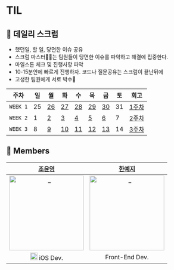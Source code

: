 # TIL

## 📅 데일리 스크럼
* 했던일, 할 일, 당면한 이슈 공유  
* 스크럼 마스터🕵️‍♀️는 팀원들이 당면한 이슈를 파악하고 해결에 집중한다.  
* 마일스톤 체크 및 진행사항 파악   
* 10-15분안에 빠르게 진행하자. 코드나 질문공유는 스크럼이 끝난뒤에   
* 고생한 팀원에게 서로 박수👏    

| 주차 | 일 | 월 | 화 | 수 | 목 | 금 | 토 | 회고 | 
| -------- | --- | ------------------------------------------------------------------------------------ | ------------------------------------------------------------------------------------ | ------------------------------------------------------------------------------------ | ------------------------------------------------------------------------------------ | ------------------------------------------------------------------------------------ | --- | --- |
| `WEEK 1` | 25  | [26](https://github.com/boostcamp-2020/IssueTracker-28/wiki/Week1_Day1_%ED%9A%8C%EC%9D%98%EB%A1%9D) | [27](https://github.com/boostcamp-2020/IssueTracker-28/wiki/Week1_Day2_%ED%9A%8C%EC%9D%98%EB%A1%9D)| [28](https://github.com/boostcamp-2020/IssueTracker-28/wiki/Week1_Day3_%ED%9A%8C%EC%9D%98%EB%A1%9D) | [29](https://github.com/boostcamp-2020/IssueTracker-28/wiki/Week1_Day4_%ED%9A%8C%EC%9D%98%EB%A1%9D) | [30](https://github.com/boostcamp-2020/IssueTracker-28/wiki/%ED%94%BC%EC%96%B4%EC%84%B8%EC%85%98_w1) | 31  | [1주차](https://github.com/boostcamp-2020/IssueTracker-28/wiki/%EA%B7%B8%EB%A3%B9%ED%9A%8C%EA%B3%A0_w1) |
| `WEEK 2` | 1 | [2](https://github.com/boostcamp-2020/IssueTracker-28/wiki/Week2_Day1_%ED%9A%8C%EC%9D%98%EB%A1%9D) | [3](https://github.com/boostcamp-2020/IssueTracker-28/wiki/Week2_Day2_%ED%9A%8C%EC%9D%98%EB%A1%9D) | [4](https://github.com/boostcamp-2020/IssueTracker-28/wiki/Week2_Day3_%ED%9A%8C%EC%9D%98%EB%A1%9D) | [5](https://github.com/boostcamp-2020/IssueTracker-28/wiki/Week2_Day4_%ED%9A%8C%EC%9D%98%EB%A1%9D) | [6](https://github.com/boostcamp-2020/IssueTracker-28/wiki/%ED%94%BC%EC%96%B4%EC%84%B8%EC%85%98_w2) | 7 | [2주차](https://github.com/boostcamp-2020/IssueTracker-28/wiki/%EA%B7%B8%EB%A3%B9%ED%9A%8C%EA%B3%A0_w2) |
| `WEEK 3` | 8 | [9](https://github.com/boostcamp-2020/IssueTracker-28/wiki/Week3_Day1_%ED%9A%8C%EC%9D%98%EB%A1%9D) | [10](https://github.com/boostcamp-2020/IssueTracker-28/wiki/Week3_Day2_%ED%9A%8C%EC%9D%98%EB%A1%9D) | [11](https://github.com/boostcamp-2020/IssueTracker-28/wiki/Week3_Day3_%ED%9A%8C%EC%9D%98%EB%A1%9D) | [12](https://github.com/boostcamp-2020/IssueTracker-28/wiki/Week3_Day4_%ED%9A%8C%EC%9D%98%EB%A1%9D) | [13](https://github.com/boostcamp-2020/IssueTracker-28/wiki/%ED%94%BC%EC%96%B4%EC%84%B8%EC%85%98_w3) | 14  | [3주차](https://github.com/boostcamp-2020/IssueTracker-28/wiki/%EA%B7%B8%EB%A3%B9%ED%9A%8C%EA%B3%A0_w3) |

## 👭 Members

|  [조윤영](https://github.com/Choyoonyoung98)  |  [한예지](https://github.com/yeji9175)  |  
| :----------: |  :--------:  | 
| <img src="https://avatars.githubusercontent.com/u/39290117?v=4" width=200px alt="_"/> | <img src="https://avatars.githubusercontent.com/u/39231606?v=4" width=200px alt="_"/> | 
| <img src="https://user-images.githubusercontent.com/39231606/123516779-c9b08180-d6d8-11eb-96be-1c3d9dc3ce9c.png" width=20px alt="_"/> iOS Dev. | Front-End Dev. | 
